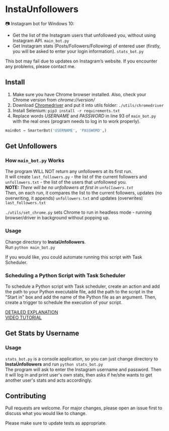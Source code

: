 # InstaUnfollowers

📷 Instagram bot for Windows 10:
- Get the list of the Instagram users that unfollowed you, without using Instagram API. `main_bot.py`
- Get Instagram stats (Posts/Followers/Following) of entered user (firstly, you will be asked to enter your login information). `stats_bot.py`

This bot may fail due to updates on Instagram’s website. If you encounter any problems, please contact me.

## Install
1. Make sure you have Chrome browser installed. Also, check your Chrome version from *chrome://version/*
2. Download [Chromedriver](https://chromedriver.chromium.org/downloads) and put it into utils folder: `./utils/chromedriver`
3. Install Selenium: `pip3 install -r requirements.txt`
4. Replace words *USERNAME* and *PASSWORD* in line 93 of `main_bot.py` with the real ones (program needs to log in to work properly).
```python
mainBot = SmarterBot('USERNAME', 'PASSWORD',)
```

## Get Unfollowers
### How `main_bot.py` Works
The program WILL NOT return any unfollowers at its first run.  
It will create `last_followers.py` - the list of the current followers and `unfollowers.txt` - the list of the users that unfollowed you.  
**NOTE:** *There will be no unfollowers at first in `unfollowers.txt`*  
Then, on each run, it compares the list to the current followers, updates (no overwriting, it appends) `unfollowers.txt` and updates (overwrites) `last_followers.txt`

`./utils/set_chrome.py` sets Chrome to run in headless mode - running browser/driver in background without popping up.

### Usage
Change directory to **InstaUnfollowers**.  
Run `python main_bot.py`

If you would like, you could automate running this script with Task Scheduler.

### Scheduling a Python Script with Task Scheduler
To schedule a Python script with Task scheduler, create an action and add the path to your Python executable file, add the path to the script in the "Start in" box and add the name of the Python file as an argument. Then, create a trigger to schedule the execution of your script.

[DETAILED EXPLANATION](https://dev.to/abautista/automate-a-python-script-with-task-scheduler-3fb6)  
[VIDEO TUTORIAL](https://www.youtube.com/watch?v=n2Cr_YRQk7o)

## Get Stats by Username

### Usage
`stats_bot.py` is a console application, so you can just change directory to **InstaUnfollowers** and run `python stats_bot.py`  
The program will ask to enter the Instagram username and password. Then it will log in and print user's own stats, then asks if he/she wants to get another user's stats and acts accordingly.

## Contributing
Pull requests are welcome. For major changes, please open an issue first to discuss what you would like to change.

Please make sure to update tests as appropriate.
